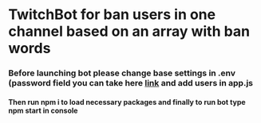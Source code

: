 # TwitchBot for ban users in one channel based on an array with ban words

### Before launching bot please change base settings in .env (password field you can take here [link](https://twitchapps.com/tmi/) and add users in app.js 
#### Then run npm i to load necessary packages and finally to run bot type npm start in console
